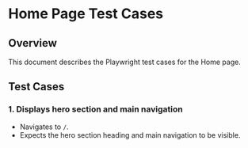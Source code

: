 # Home Page Test Cases

## Overview
This document describes the Playwright test cases for the Home page.

## Test Cases

### 1. Displays hero section and main navigation
- Navigates to `/`.
- Expects the hero section heading and main navigation to be visible.
